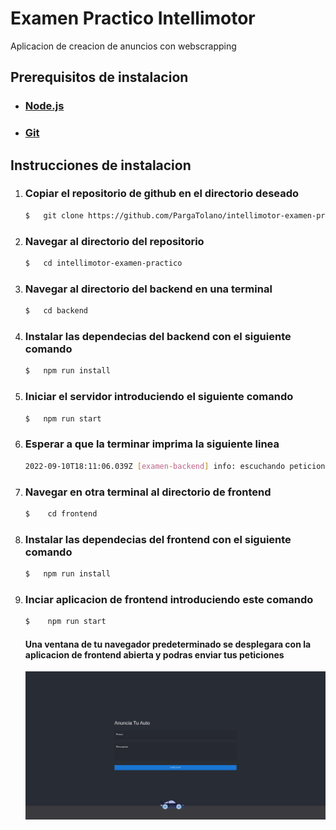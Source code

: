 # Examen Practico Intellimotor

Aplicacion de creacion de anuncios con webscrapping

## Prerequisitos de instalacion
- ### [Node.js](https://nodejs.org/en/download/)
- ### [Git](https://git-scm.com/downloads)

## Instrucciones de instalacion
1. ### Copiar el repositorio de github en el directorio deseado
    ```bash
    $   git clone https://github.com/PargaTolano/intellimotor-examen-practico.git
    ```
2. ### Navegar al directorio del repositorio
    ```bash
    $   cd intellimotor-examen-practico
    ```
3. ### Navegar al directorio del backend en una terminal
    ```bash
    $   cd backend
    ```
4. ### Instalar las dependecias del backend con el siguiente comando
    ```bash
    $   npm run install
    ```
5. ### Iniciar el servidor introduciendo el siguiente comando
    ```bash
    $   npm run start
    ```
6. ### Esperar a que la terminar imprima la siguiente linea
    ```bash
    2022-09-10T18:11:06.039Z [examen-backend] info: escuchando peticiones en puerto -> 8081
    ```
7. ### Navegar en otra terminal al directorio de frontend
    ```bash
    $    cd frontend
    ```
8. ### Instalar las dependecias del frontend con el siguiente comando
    ```bash
    $   npm run install
    ```
9. ### Inciar aplicacion de frontend introduciendo este comando
    ```bash
    $    npm run start
    ```
    #### Una ventana de tu navegador predeterminado se desplegara con la aplicacion de frontend abierta y podras enviar tus peticiones
    ![captura de pantalla](screenshots/pagina.png "captura de la pagina en escritorio")
